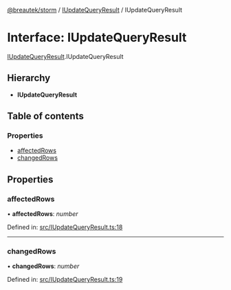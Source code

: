 [@breautek/storm](../README.md) / [IUpdateQueryResult](../modules/iupdatequeryresult.md) / IUpdateQueryResult

# Interface: IUpdateQueryResult

[IUpdateQueryResult](../modules/iupdatequeryresult.md).IUpdateQueryResult

## Hierarchy

* **IUpdateQueryResult**

## Table of contents

### Properties

- [affectedRows](iupdatequeryresult.iupdatequeryresult-1.md#affectedrows)
- [changedRows](iupdatequeryresult.iupdatequeryresult-1.md#changedrows)

## Properties

### affectedRows

• **affectedRows**: *number*

Defined in: [src/IUpdateQueryResult.ts:18](https://github.com/breautek/storm/blob/00f0282/src/IUpdateQueryResult.ts#L18)

___

### changedRows

• **changedRows**: *number*

Defined in: [src/IUpdateQueryResult.ts:19](https://github.com/breautek/storm/blob/00f0282/src/IUpdateQueryResult.ts#L19)
